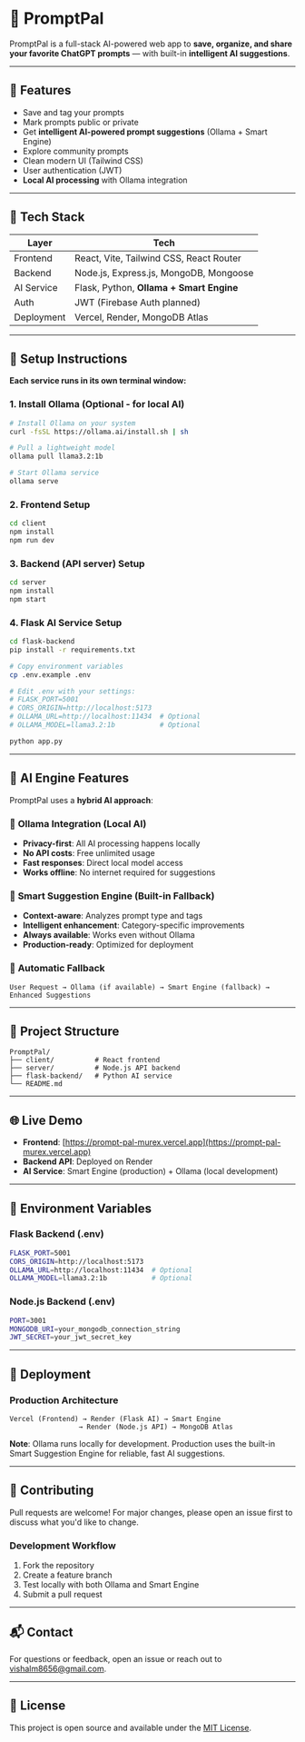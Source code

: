 # 🚀 PromptPal

PromptPal is a full-stack AI-powered web app to **save, organize, and share your favorite ChatGPT prompts** — with built-in **intelligent AI suggestions**.

---

## 🌟 Features

- Save and tag your prompts
- Mark prompts public or private
- Get **intelligent AI-powered prompt suggestions** (Ollama + Smart Engine)
- Explore community prompts
- Clean modern UI (Tailwind CSS)
- User authentication (JWT)
- **Local AI processing** with Ollama integration

---

## 🧠 Tech Stack

| Layer       | Tech                                 |
|-------------|--------------------------------------|
| Frontend    | React, Vite, Tailwind CSS, React Router |
| Backend     | Node.js, Express.js, MongoDB, Mongoose |
| AI Service  | Flask, Python, **Ollama + Smart Engine** |
| Auth        | JWT (Firebase Auth planned)           |
| Deployment  | Vercel, Render, MongoDB Atlas        |

---

## 🚀 Setup Instructions

**Each service runs in its own terminal window:**

### 1. Install Ollama (Optional - for local AI)
```bash
# Install Ollama on your system
curl -fsSL https://ollama.ai/install.sh | sh

# Pull a lightweight model
ollama pull llama3.2:1b

# Start Ollama service
ollama serve
```

### 2. Frontend Setup
```bash
cd client
npm install
npm run dev
```

### 3. Backend (API server) Setup
```bash
cd server
npm install
npm start
```

### 4. Flask AI Service Setup
```bash
cd flask-backend
pip install -r requirements.txt

# Copy environment variables
cp .env.example .env

# Edit .env with your settings:
# FLASK_PORT=5001
# CORS_ORIGIN=http://localhost:5173
# OLLAMA_URL=http://localhost:11434  # Optional
# OLLAMA_MODEL=llama3.2:1b           # Optional

python app.py
```

---

## 🤖 AI Engine Features

PromptPal uses a **hybrid AI approach**:

### 🦙 **Ollama Integration** (Local AI)
- **Privacy-first**: All AI processing happens locally
- **No API costs**: Free unlimited usage
- **Fast responses**: Direct local model access
- **Works offline**: No internet required for suggestions

### 🧠 **Smart Suggestion Engine** (Built-in Fallback)
- **Context-aware**: Analyzes prompt type and tags
- **Intelligent enhancement**: Category-specific improvements
- **Always available**: Works even without Ollama
- **Production-ready**: Optimized for deployment

### 🔄 **Automatic Fallback**
```
User Request → Ollama (if available) → Smart Engine (fallback) → Enhanced Suggestions
```

---

## 📁 Project Structure

```
PromptPal/
├── client/          # React frontend
├── server/          # Node.js API backend
├── flask-backend/   # Python AI service
└── README.md
```

---

## 🌐 Live Demo

- **Frontend**: [https://prompt-pal-murex.vercel.app](https://prompt-pal-murex.vercel.app)
- **Backend API**: Deployed on Render
- **AI Service**: Smart Engine (production) + Ollama (local development)

---

## 🔧 Environment Variables

### Flask Backend (.env)
```bash
FLASK_PORT=5001
CORS_ORIGIN=http://localhost:5173
OLLAMA_URL=http://localhost:11434  # Optional
OLLAMA_MODEL=llama3.2:1b           # Optional
```

### Node.js Backend (.env)
```bash
PORT=3001
MONGODB_URI=your_mongodb_connection_string
JWT_SECRET=your_jwt_secret_key
```

---

## 🚀 Deployment

### Production Architecture
```
Vercel (Frontend) → Render (Flask AI) → Smart Engine
                 → Render (Node.js API) → MongoDB Atlas
```

**Note**: Ollama runs locally for development. Production uses the built-in Smart Suggestion Engine for reliable, fast AI suggestions.

---

## 🤝 Contributing

Pull requests are welcome! For major changes, please open an issue first to discuss what you'd like to change.

### Development Workflow
1. Fork the repository
2. Create a feature branch
3. Test locally with both Ollama and Smart Engine
4. Submit a pull request

---

## 📬 Contact

For questions or feedback, open an issue or reach out to vishalm8656@gmail.com.

---

## 📄 License

This project is open source and available under the [MIT License](LICENSE).
